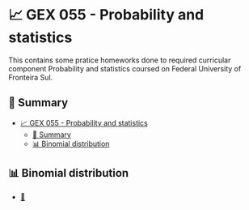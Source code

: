 # 📈 GEX 055 - Probability and statistics #

This contains some pratice homeworks done to required curricular component Probability and statistics coursed on Federal University of Fronteira Sul.

## 📑 Summary ##

- [📈 GEX 055 - Probability and statistics](#-gex-055---probability-and-statistics)
  - [📑 Summary](#-summary)
  - [📊 Binomial distribution](#-binomial-distribution)

## 📊 Binomial distribution ##

- [🔗](./binomial-distribution/)
